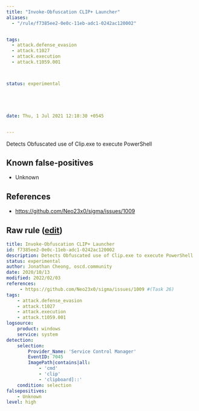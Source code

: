 ```yaml
---
title: "Invoke-Obfuscation CLIP+ Launcher"
aliases:
  - "/rule/f7385ee2-0e0c-11eb-adc1-0242ac120002"


tags:
  - attack.defense_evasion
  - attack.t1027
  - attack.execution
  - attack.t1059.001



status: experimental





date: Thu, 1 Jul 2021 12:18:30 +0545


---
```


Detects Obfuscated use of Clip.exe to execute PowerShell

<!--more-->


## Known false-positives

* Unknown



## References

* https://github.com/Neo23x0/sigma/issues/1009


## Raw rule ([edit](https://github.com/SigmaHQ/sigma/edit/master/rules/windows/builtin/system/win_invoke_obfuscation_clip_services.yml))
```yaml
title: Invoke-Obfuscation CLIP+ Launcher
id: f7385ee2-0e0c-11eb-adc1-0242ac120002
description: Detects Obfuscated use of Clip.exe to execute PowerShell
status: experimental
author: Jonathan Cheong, oscd.community
date: 2020/10/13
modified: 2022/02/03
references:
     - https://github.com/Neo23x0/sigma/issues/1009 #(Task 26)
tags:
    - attack.defense_evasion
    - attack.t1027
    - attack.execution
    - attack.t1059.001
logsource:
    product: windows
    service: system
detection:
    selection:
        Provider_Name: 'Service Control Manager'
        EventID: 7045
        ImagePath|contains|all: 
            - 'cmd'
            - 'clip'
            - 'clipboard]::'
    condition: selection
falsepositives:
    - Unknown
level: high
```
